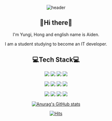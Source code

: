 <div align='center'>
  <!-- 여기에 내용을!! -->

  ![header](https://capsule-render.vercel.app/api?type=soft&color=auto&height=300&section=header&text=YgHong%20(Aiden)&fontSize=90)

  ## 👋Hi there👋
  I'm Yungi, Hong and english name is Aiden.
  
  I am a student studying to become an IT developer.
  
  ## 💻Tech Stack💻
  
  <img src="https://img.shields.io/badge/C++-00599C?style=flat&logo=C%2B%2B&logoColor=white"/></a>
  <img src="https://img.shields.io/badge/C-A8B9CC?style=flat&logo=C&logoColor=white"/></a>
  <img src="https://img.shields.io/badge/Python-3766AB?style=flat&logo=Python&logoColor=white"/></a>
  <img src="https://img.shields.io/badge/java-007396?style=flat&logo=java&logoColor=white"/></a>
  
  <img src="https://img.shields.io/badge/Spring-6DB33F?style=flat&logo=Spring&logoColor=white"/></a>
  <img src="https://img.shields.io/badge/SpringBoot-6DB33F?style=flat&logo=SpringBoot&logoColor=white"/></a>
  <img src="https://img.shields.io/badge/MySQL-4479A1?style=flat&logo=MySQL&logoColor=white"/></a>
  <img src="https://img.shields.io/badge/mariadb-003545?style=flat&logo=mariadb&logoColor=white"/></a>
  
  
  <img src="https://img.shields.io/badge/JavaScript-F7DF1E?style=flat&logo=JavaScript&logoColor=white"/></a>
  <img src="https://img.shields.io/badge/jquery-0769AD?style=flat&logo=jquery&logoColor=white"/></a>
  <img src="https://img.shields.io/badge/bootstrap-7952B3?style=flat&logo=bootstrap&logoColor=white"/></a>
  <img src="https://img.shields.io/badge/React-61DAFB?style=flat&logo=React&logoColor=white"/></a>
 
  [![Anurag's GitHub stats](https://github-readme-stats.vercel.app/api?username=Yg-Hong)](https://github.com/anuraghazra/github-readme-stats)


  [![Hits](https://hits.seeyoufarm.com/api/count/incr/badge.svg?url=https%3A%2F%2Fgithub.com%2FYg-Hong&count_bg=%231727B0&title_bg=%23888783&icon=git.svg&icon_color=%23E7E7E7&title=hits%F0%9F%94%A5&edge_flat=false)](https://hits.seeyoufarm.com)
 
</div>
